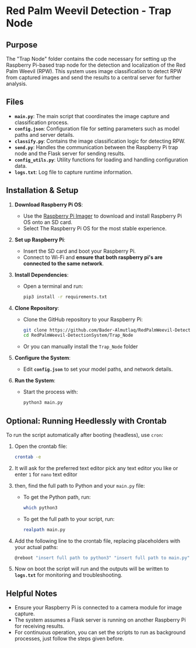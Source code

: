 # Red Palm Weevil Detection - Trap Node

## Purpose

The "Trap Node" folder contains the code necessary for setting up the Raspberry Pi-based trap node for the detection and localization of the Red Palm Weevil (RPW). This system uses image classification to detect RPW from captured images and send the results to a central server for further analysis.

## Files

- **`main.py`**: The main script that coordinates the image capture and classification process.
- **`config.json`**: Configuration file for setting parameters such as model paths and server details.
- **`classify.py`**: Contains the image classification logic for detecting RPW.
- **`send.py`**: Handles the communication between the Raspberry Pi trap node and the Flask server for sending results.
- **`config_utils.py`**: Utility functions for loading and handling configuration data.
- **`logs.txt`**: Log file to capture runtime information.

## Installation & Setup

1. **Download Raspberry Pi OS**:
   - Use the [Raspberry Pi Imager](https://www.raspberrypi.org/software/) to download and install Raspberry Pi OS onto an SD card.
   - Select The Raspberry Pi OS for the most stable experience.

2. **Set up Raspberry Pi**:
   - Insert the SD card and boot your Raspberry Pi.
   - Connect to Wi-Fi and **ensure that both raspberry pi's are connected to the same network**.

3. **Install Dependencies**:
   - Open a terminal and run:
     ```bash
     pip3 install -r requirements.txt
     ```

4. **Clone Repository**:
   - Clone the GitHub repository to your Raspberry Pi:
     ```bash
     git clone https://github.com/Bader-Almutlaq/RedPalmWeevil-DetectionSystem.git
     cd RedPalmWeevil-DetectionSystem/Trap_Node
     ```

    - Or you can manually install the `Trap_Node` folder

5. **Configure the System**:
   - Edit **`config.json`** to set your model paths, and network details.

6. **Run the System**:
   - Start the process with:
     ```bash
     python3 main.py
     ```

## Optional: Running Heedlessly with Crontab

To run the script automatically after booting (headless), use `cron`:

1. Open the crontab file:
   ```bash
   crontab -e
   ```

2. It will ask for the preferred text editor pick any text editor you like or enter `1` for `nano` text editor

3. then, find the full path to Python and your `main.py` file:
   - To get the Python path, run:
     ```bash
     which python3
     ```
   - To get the full path to your script, run:
     ```bash
     realpath main.py
     ```

4. Add the following line to the crontab file, replacing placeholders with your actual paths:
   ```bash
   @reboot "insert full path to python3" "insert full path to main.py" >> "insert full path to logs.txt" > 2>&1
   ```

5. Now on boot the script will run and the outputs will be written to **`logs.txt`** for monitoring and troubleshooting.

## Helpful Notes

- Ensure your Raspberry Pi is connected to a camera module for image capture.
- The system assumes a Flask server is running on another Raspberry Pi for receiving results.
- For continuous operation, you can set the scripts to run as background processes, just follow the steps given before.


